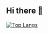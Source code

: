 ## Hi there 👋

[![Top Langs](https://github-readme-stats.vercel.app/api/top-langs/?username=strwalk&layout=donut)](https://github.com/anuraghazra/github-readme-stats)


<!--
**strwalk/strwalk** is a ✨ _special_ ✨ repository because its `README.md` (this file) appears on your GitHub profile.

Here are some ideas to get you started:

- 🔭 I’m currently working on ...
- 🌱 I’m currently learning ...
- 👯 I’m looking to collaborate on ...
- 🤔 I’m looking for help with ...
- 💬 Ask me about ...
- 📫 How to reach me: ...
- 😄 Pronouns: ...
- ⚡ Fun fact: ...
-->
